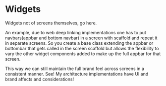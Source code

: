 # Widgets

Widgets not of screens themselves, go here.

An example, due to web deep linking implementations one has to put navbars(appbar and bottom navbar) in a screen with scaffold and repeat it in separate screens. So you create a base class 
extending the appbar or bottombar that gets called in the 
screen scaffold but allows the flexibility to vary the other widget components added to make up the full appbar for that screen.

This way we can still maintain the full brand feel across screens in a consistent manner. See! My architecture implementations have UI and brand affects and considerations!